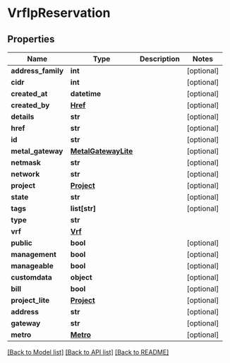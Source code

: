 # VrfIpReservation


## Properties
Name | Type | Description | Notes
------------ | ------------- | ------------- | -------------
**address_family** | **int** |  | [optional] 
**cidr** | **int** |  | [optional] 
**created_at** | **datetime** |  | [optional] 
**created_by** | [**Href**](Href.md) |  | [optional] 
**details** | **str** |  | [optional] 
**href** | **str** |  | [optional] 
**id** | **str** |  | [optional] 
**metal_gateway** | [**MetalGatewayLite**](MetalGatewayLite.md) |  | [optional] 
**netmask** | **str** |  | [optional] 
**network** | **str** |  | [optional] 
**project** | [**Project**](Project.md) |  | [optional] 
**state** | **str** |  | [optional] 
**tags** | **list[str]** |  | [optional] 
**type** | **str** |  | 
**vrf** | [**Vrf**](Vrf.md) |  | 
**public** | **bool** |  | [optional] 
**management** | **bool** |  | [optional] 
**manageable** | **bool** |  | [optional] 
**customdata** | **object** |  | [optional] 
**bill** | **bool** |  | [optional] 
**project_lite** | [**Project**](Project.md) |  | [optional] 
**address** | **str** |  | [optional] 
**gateway** | **str** |  | [optional] 
**metro** | [**Metro**](Metro.md) |  | [optional] 

[[Back to Model list]](../README.md#documentation-for-models) [[Back to API list]](../README.md#documentation-for-api-endpoints) [[Back to README]](../README.md)


